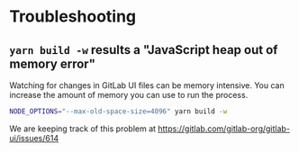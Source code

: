 # Troubleshooting

## `yarn build -w` results a "JavaScript heap out of memory error"

Watching for changes in GitLab UI files can be memory intensive. You can increase the amount of memory you can use to run the process.

```sh
NODE_OPTIONS="--max-old-space-size=4096" yarn build -w
```

We are keeping track of this problem at https://gitlab.com/gitlab-org/gitlab-ui/issues/614
